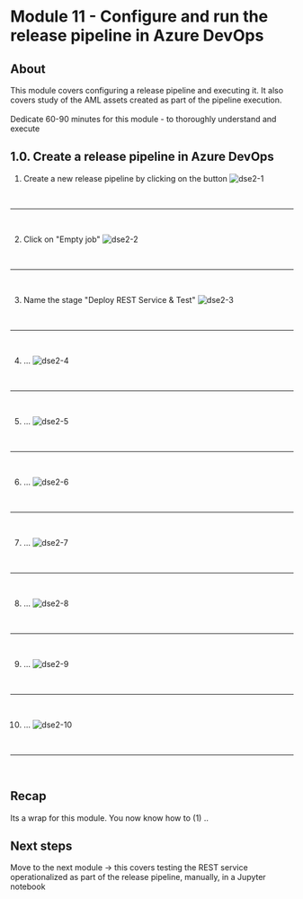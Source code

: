

# Module 11 - Configure and run the release pipeline in Azure DevOps

## About
This module covers configuring a release pipeline and executing it.  It also covers study of the AML assets created as part of the pipeline execution.
<br><br>Dedicate 60-90 minutes for this module - to thoroughly understand and execute

## 1.0. Create a release pipeline in Azure DevOps

1) Create a new release pipeline by clicking on the button
![dse2-1](../images/0001-release-01.png)
<br>
<hr>
<br>

2) Click on "Empty job"
![dse2-2](../images/0001-release-02.png)
<br>
<hr>
<br>


3) Name the stage "Deploy REST Service & Test"
![dse2-3](../images/0001-release-03.png)
<br>
<hr>
<br>

4) ...
![dse2-4](../images/0001-release-04.png)
<br>
<hr>
<br>

5) ...
![dse2-5](../images/0001-release-05.png)
<br>
<hr>
<br>

6) ...
![dse2-6](../images/0001-release-06.png)
<br>
<hr>
<br>

7) ...
![dse2-7](../images/0001-release-07.png)
<br>
<hr>
<br>

8) ...
![dse2-8](../images/0001-release-08.png)
<br>
<hr>
<br>

9) ...
![dse2-9](../images/0001-release-09.png)
<br>
<hr>
<br>

10) ...
![dse2-10](../images/0001-release-10.png)
<br>
<hr>
<br>

## Recap
Its a wrap for this module.  You now know how to (1) ..

## Next steps
Move to the next module -> this covers testing the REST service operationalized as part of the release pipeline, manually, in a Jupyter notebook
